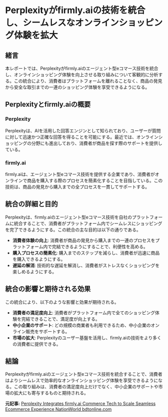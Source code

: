 # Perplexityがfirmly.aiの技術を統合し、シームレスなオンラインショッピング体験を拡大

## 緒言

本レポートでは、Perplexityがfirmly.aiのエージェント型eコマース技術を統合し、オンラインショッピング体験を向上させる取り組みについて客観的に分析する。この統合により、消費者はプラットフォームを離れることなく、商品の発見から安全な取引までの一連のショッピング体験を享受できるようになる。

## Perplexityとfirmly.aiの概要

### Perplexity

Perplexityは、AIを活用した回答エンジンとして知られており、ユーザーが質問に対して迅速かつ正確な回答を得ることを可能にする。最近では、オンラインショッピングの分野にも進出しており、消費者が商品を探す際のサポートを提供している。

### firmly.ai

firmly.aiは、エージェント型eコマース技術を提供する企業であり、消費者がオンラインで商品を購入する際のプロセスを簡素化することを目指している。この技術は、商品の発見から購入までの全プロセスを一貫してサポートする。

## 統合の詳細と目的

Perplexityは、firmly.aiのエージェント型eコマース技術を自社のプラットフォームに統合することで、消費者がプラットフォーム内でシームレスにショッピングを完了できるようにする。この統合の主な目的は以下の通りである。

- **消費者体験の向上**: 消費者が商品の発見から購入までの一連のプロセスをプラットフォーム内で完結できるようにすることで、利便性を高める。
- **購入プロセスの簡素化**: 購入までのステップを減らし、消費者が迅速に商品を購入できるようにする。
- **遅延の解消**: 技術的な遅延を解消し、消費者がストレスなくショッピングを楽しめるようにする。

## 統合の影響と期待される効果

この統合により、以下のような影響と効果が期待される。

- **消費者の満足度向上**: 消費者がプラットフォーム内で全てのショッピング体験を完結できることで、満足度が向上する。
- **中小企業のサポート**: どの規模の商業者も利用できるため、中小企業のオンライン販売をサポートする。
- **市場の拡大**: Perplexityのユーザー基盤を活用し、firmly.aiの技術をより多くの消費者に提供できる。

## 結論

Perplexityがfirmly.aiのエージェント型eコマース技術を統合することで、消費者はよりシームレスで効率的なオンラインショッピング体験を享受できるようになる。この取り組みは、消費者の満足度向上だけでなく、中小企業のサポートや市場の拡大にも寄与するものと期待される。

**元記事:** [Perplexity Integrates firmly.ai Commerce Tech to Scale Seamless Ecommerce Experience NationWorld bdtonline.com](https://www.bdtonline.com/news/nation_world/perplexity-integrates-firmly-ai-commerce-tech-to-scale-seamless-ecommerce-experience/article_f0849fa2-2efc-5e55-b298-822f4acfdbb2.html)